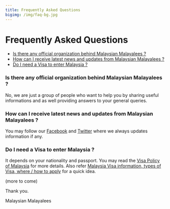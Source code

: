 ```yaml
---
title: Frequently Asked Questions
bigimg: /img/faq-bg.jpg
---
```


# Frequently Asked Questions
- [Is there any official organization behind Malaysian Malayalees ?](#is-there-any-official-organization-behind-malaysian-malayalees-)
- [How can I receive latest news and updates from Malaysian Malayalees ?](#how-can-i-receive-latest-news-and-updates-from-malaysian-malayalees-)
- [Do I need a Visa to enter Malaysia ?](#do-i-need-a-visa-to-enter-malaysia-)


### Is there any official organization behind Malaysian Malayalees ?
No, we are just a group of people who want to help you by sharing useful informations and as well providing answers to your general queries.

### How can I receive latest news and updates from Malaysian Malayalees ?
You may follow our [Facebook](https://www.facebook.com/MalaysianMalayalees) and [Twitter](https://twitter.com/mymalayalees) where we always updates information if any.

### Do I need a Visa to enter Malaysia ?
It depends on your nationality and passport. You may read the [Visa Policy of Malaysia](https://en.wikipedia.org/wiki/Visa_policy_of_Malaysia) for more details.
Also refer [Malaysia Visa information, types of Visa, where / how to apply](http://www.klia2.info/trips/malaysia/malaysia-visa-information) for a quick idea.

(more to come)

Thank you.

Malaysian Malayalees
